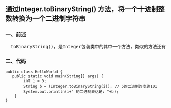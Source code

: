 ## 通过Integer.toBinaryString() 方法，将一个十进制整数转换为一个二进制字符串

### 一、前述
<pre>
  toBinaryString()，是Integer包装类中的其中一个方法，类似的方法还有很多
</pre>

### 二、代码
```
public class HelloWorld {
   public static void main(String[] args) {
        int i = 5;
        String b = (Integer.toBinaryString(i)); // 5的二进制的表达101
        System.out.println(i+" 的二进制表达是: "+b);
    }
}
```
